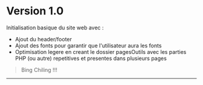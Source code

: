 # Version 1.0

Initialisation basique du site web avec : 
  - Ajout du header/footer
  - Ajout des fonts pour garantir que l'utilisateur aura les fonts
  - Optimisation legere en creant le dossier pagesOutils avec les parties PHP (ou autre) repetitives et presentes dans plusieurs pages
> Bing Chiling !!!

---
